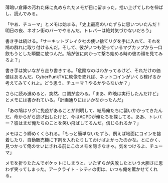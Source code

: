 薄暗い倉庫の汚れた床に丸められたメモが目に留まった。拾い上げてしわを伸ばし、読んでみる。

「やあ、チューマ」とメモは始まる。「史上最高のいたずらに思いついたんだ！明日の夜、ネオン街のバーでやるんだ。トレバーは絶対気づかないだろう」

書き手は続ける。「サーキットブレイク社の使い捨てリグを手に入れて、それを鳩の群れに取り付けるんだ。そして、彼がいつも使っているマグカップから一口飲もうとした瞬間に放つんだ。鳩が彼に向かって撃ち始める時の彼の顔を見てみろよ？」

書き手は笑いながら走り書きする。「危険なのはわかってるけど、それだけの価値はあるんだ。CyberPunkTVに映像を売れば、ネットコインがいくら稼げるか考えてみてくれよ。どう思う、チューマ？やるかやらないか？」

さらに読み進めると、突然、口調が変わる。「まあ、昨晩は実行したんだけど」とメモには書かれている。「計画通りにはいかなかったんだ」

「あの鳩はリグに免疫があることが判明して、結局俺たちに襲いかかってきたんだ。命からがら逃げ出したけど、今はACPDが俺たちを探してる。ああ、トレバー？彼はまだ俺たちのことを笑い飛ばしてるんだ。信じられるか？」

メモはこう締めくくられる。「もっと簡単ないたずら、例えば地面にコインを接着したり、自動販売機に下剤を入れたりしておけばよかったのかな。とにかく、見つかって俺のせいにされる前にこのメモを隠さなきゃ。気をつけろよ、チューマ」

メモを折りたたんでポケットにしまうと、いたずらが失敗したという大胆さに思わず笑ってしまった。アークライト・シティの街は、いつも俺を驚かせてくれる。
